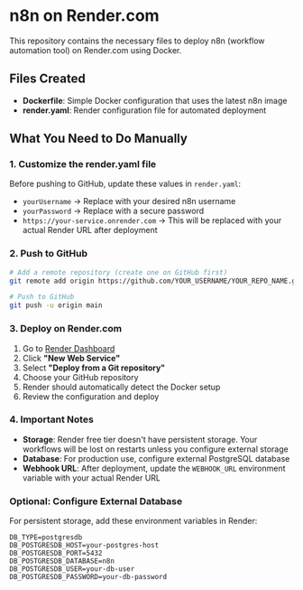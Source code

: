 # n8n on Render.com

This repository contains the necessary files to deploy n8n (workflow automation tool) on Render.com using Docker.

## Files Created

- **Dockerfile**: Simple Docker configuration that uses the latest n8n image
- **render.yaml**: Render configuration file for automated deployment

## What You Need to Do Manually

### 1. Customize the render.yaml file

Before pushing to GitHub, update these values in `render.yaml`:

- `yourUsername` → Replace with your desired n8n username
- `yourPassword` → Replace with a secure password
- `https://your-service.onrender.com` → This will be replaced with your actual Render URL after deployment

### 2. Push to GitHub

```bash
# Add a remote repository (create one on GitHub first)
git remote add origin https://github.com/YOUR_USERNAME/YOUR_REPO_NAME.git

# Push to GitHub
git push -u origin main
```

### 3. Deploy on Render.com

1. Go to [Render Dashboard](https://render.com/dashboard)
2. Click **"New Web Service"**
3. Select **"Deploy from a Git repository"**
4. Choose your GitHub repository
5. Render should automatically detect the Docker setup
6. Review the configuration and deploy

### 4. Important Notes

- **Storage**: Render free tier doesn't have persistent storage. Your workflows will be lost on restarts unless you configure external storage
- **Database**: For production use, configure external PostgreSQL database
- **Webhook URL**: After deployment, update the `WEBHOOK_URL` environment variable with your actual Render URL

### Optional: Configure External Database

For persistent storage, add these environment variables in Render:

```
DB_TYPE=postgresdb
DB_POSTGRESDB_HOST=your-postgres-host
DB_POSTGRESDB_PORT=5432
DB_POSTGRESDB_DATABASE=n8n
DB_POSTGRESDB_USER=your-db-user
DB_POSTGRESDB_PASSWORD=your-db-password
``` 
